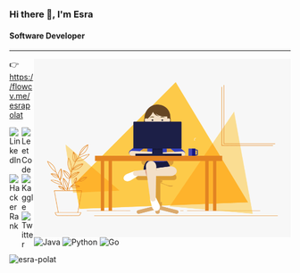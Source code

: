 ### Hi there 👋, I'm Esra
#### Software Developer
---- 

<img align="right" alt="GIF" src="https://github.com/esra-polat/bahcem/blob/main/assets/images/d4tvukbt5mra37cvwklk.gif" width="460" height="320" />  

👉  https://flowcv.me/esrapolat


[<img align="left" alt="LinkedIn" width="22px" src="https://cdn.jsdelivr.net/npm/simple-icons@v3/icons/linkedin.svg" />](https://www.linkedin.com/in/polat-esra/) [<img align="left" alt="LeetCode" width="22px" src="https://cdn.jsdelivr.net/npm/simple-icons@3.13.0/icons/leetcode.svg" />](https://leetcode.com/esrapolat/) [<img align="left" alt="HackerRank" width="22px" src="https://cdn.jsdelivr.net/npm/simple-icons@3.13.0/icons/hackerrank.svg" />](https://www.hackerrank.com/esrapolat?hr_r=1) [<img align="left" alt="Kaggle" width="22px" src="https://cdn.jsdelivr.net/npm/simple-icons@3.13.0/icons/kaggle.svg" />](https://www.kaggle.com/esrapolat) [<img align="left" alt="Twitter" width="22px" src="https://cdn.jsdelivr.net/npm/simple-icons@v3/icons/twitter.svg" />](https://twitter.com/_esrapolat)
<br />

![Java](https://img.shields.io/badge/Java-ED8B00?style=for-the-badge&logo=java&logoColor=white) ![Python](https://img.shields.io/badge/Python-3776AB?style=for-the-badge&logo=python&logoColor=white) ![Go](https://img.shields.io/badge/Go-00ADD8?style=for-the-badge&logo=go&logoColor=white)      
<p></p>
<p><img align="left" src="https://github-readme-stats.vercel.app/api/top-langs?username=esra-polat&show_icons=true&locale=en&layout=compact" alt="esra-polat" /></p>
